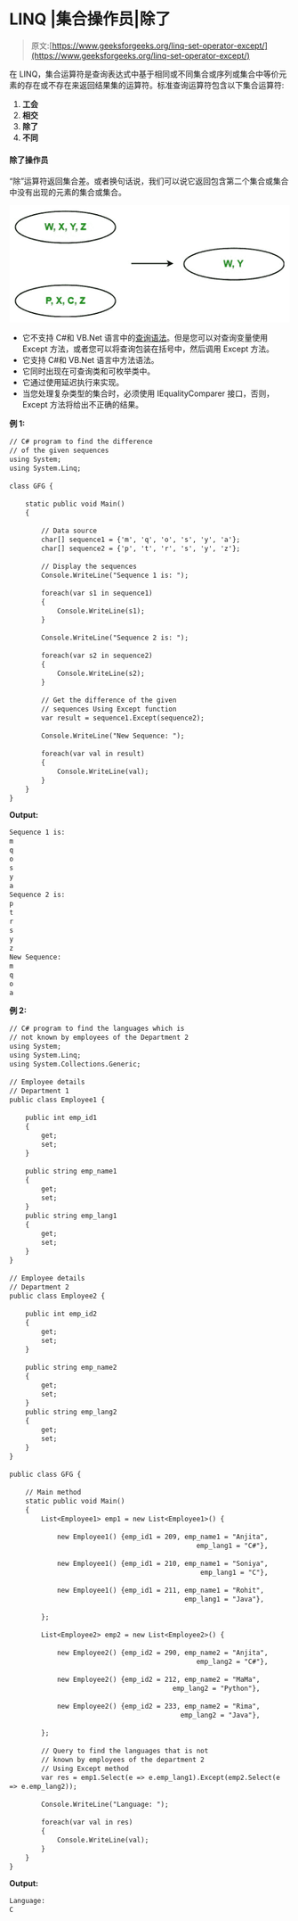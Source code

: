 # LINQ |集合操作员|除了

> 原文:[https://www.geeksforgeeks.org/linq-set-operator-except/](https://www.geeksforgeeks.org/linq-set-operator-except/)

在 LINQ，集合运算符是查询表达式中基于相同或不同集合或序列或集合中等价元素的存在或不存在来返回结果集的运算符。标准查询运算符包含以下集合运算符:

1.  **工会**
2.  **相交**
3.  **除了**
4.  **不同**

#### 除了操作员

“除”运算符返回集合差。或者换句话说，我们可以说它返回包含第二个集合或集合中没有出现的元素的集合或集合。

![](img/f5c348c5a84d50c9292470146084b5ac.png)

*   它不支持 C#和 VB.Net 语言中的[查询语法](https://www.geeksforgeeks.org/linq-query-syntax/)。但是您可以对查询变量使用 Except 方法，或者您可以将查询包装在括号中，然后调用 Except 方法。
*   它支持 C#和 VB.Net 语言中方法语法。
*   它同时出现在可查询类和可枚举类中。
*   它通过使用延迟执行来实现。
*   当您处理复杂类型的集合时，必须使用 IEqualityComparer 接口，否则，Except 方法将给出不正确的结果。

**例 1:**

```
// C# program to find the difference
// of the given sequences
using System;
using System.Linq;

class GFG {

    static public void Main()
    {

        // Data source
        char[] sequence1 = {'m', 'q', 'o', 's', 'y', 'a'};
        char[] sequence2 = {'p', 't', 'r', 's', 'y', 'z'};

        // Display the sequences
        Console.WriteLine("Sequence 1 is: ");

        foreach(var s1 in sequence1)
        {
            Console.WriteLine(s1);
        }

        Console.WriteLine("Sequence 2 is: ");

        foreach(var s2 in sequence2)
        {
            Console.WriteLine(s2);
        }

        // Get the difference of the given 
        // sequences Using Except function
        var result = sequence1.Except(sequence2);

        Console.WriteLine("New Sequence: ");

        foreach(var val in result)
        {
            Console.WriteLine(val);
        }
    }
}
```

**Output:**

```
Sequence 1 is: 
m
q
o
s
y
a
Sequence 2 is: 
p
t
r
s
y
z
New Sequence: 
m
q
o
a

```

**例 2:**

```
// C# program to find the languages which is 
// not known by employees of the Department 2
using System;
using System.Linq;
using System.Collections.Generic;

// Employee details
// Department 1
public class Employee1 {

    public int emp_id1
    {
        get;
        set;
    }

    public string emp_name1
    {
        get;
        set;
    }
    public string emp_lang1
    {
        get;
        set;
    }
}

// Employee details
// Department 2
public class Employee2 {

    public int emp_id2
    {
        get;
        set;
    }

    public string emp_name2
    {
        get;
        set;
    }
    public string emp_lang2
    {
        get;
        set;
    }
}

public class GFG {

    // Main method
    static public void Main()
    {
        List<Employee1> emp1 = new List<Employee1>() {

            new Employee1() {emp_id1 = 209, emp_name1 = "Anjita",
                                               emp_lang1 = "C#"},

            new Employee1() {emp_id1 = 210, emp_name1 = "Soniya",
                                                emp_lang1 = "C"},

            new Employee1() {emp_id1 = 211, emp_name1 = "Rohit",
                                            emp_lang1 = "Java"},

        };

        List<Employee2> emp2 = new List<Employee2>() {

            new Employee2() {emp_id2 = 290, emp_name2 = "Anjita",
                                               emp_lang2 = "C#"},

            new Employee2() {emp_id2 = 212, emp_name2 = "MaMa",
                                         emp_lang2 = "Python"},

            new Employee2() {emp_id2 = 233, emp_name2 = "Rima",
                                           emp_lang2 = "Java"},

        };

        // Query to find the languages that is not
        // known by employees of the department 2
        // Using Except method
        var res = emp1.Select(e => e.emp_lang1).Except(emp2.Select(e => e.emp_lang2));

        Console.WriteLine("Language: ");

        foreach(var val in res)
        {
            Console.WriteLine(val);
        }
    }
}
```

**Output:**

```
Language: 
C

```